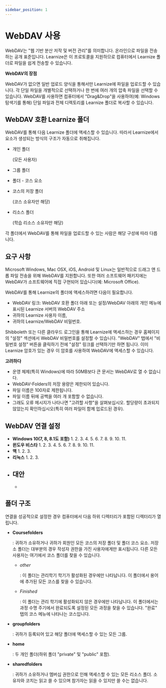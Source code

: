 ```yaml
---
sidebar_position: 1
---
```


# WebDAV 사용

WebDAV는 "웹 기반 분산 저작 및 버전 관리"를 의미합니다. 온라인으로 파일을 전송하는 공개 표준입니다. Learnize은 이 프로토콜을 지원하므로 컴퓨터에서 Learnize 폴더로 파일을 쉽게 전송할 수 있습니다.

**WebDAV의 장점**

WebDAV가 없으면 일반 업로드 양식을 통해서만 Learnize에 파일을 업로드할 수 있습니다. 각 단일 파일을 개별적으로 선택하거나 한 번에 여러 개의 압축 파일을 선택할 수 있습니다. WebDAV를 사용하면 컴퓨터에서 "Drag&Drop"을 사용하여(예: Windows 탐색기를 통해) 단일 파일과 전체 디렉토리를 Learnize 폴더로 복사할 수 있습니다.

## WebDAV 호환 Learnize 폴더

WebDAV를 통해 다음 Learnize 폴더에 액세스할 수 있습니다. 따라서 Learnize에서 요소가 생성되는 방식의 구조가 자동으로 취해집니다.

- 개인 폴더
    
    (모든 사용자)
    
- 그룹 폴더
- 폴더 - 코스 요소
- 코스의 저장 폴더
    
    (코스 소유자만 해당)
    
- 리소스 폴더
    
    (학습 리소스 소유자만 해당)
    

각 폴더에서 WebDAV를 통해 파일을 업로드할 수 있는 사람은 해당 구성에 따라 다릅니다.

## 요구 사항

Microsoft Windows, Mac OSX, iOS, Android 및 Linux는 일반적으로 드래그 앤 드롭 파일 전송을 위해 WebDAV를 지원합니다. 또한 여러 소프트웨어 패키지에는 WebDAV가 소프트웨어에 직접 구현되어 있습니다(예: Microsoft Office).

WebDAV를 통해 Learnize의 폴더에 액세스하려면 다음이 필요합니다.

- WebDAV 링크: WebDAV 호환 폴더 아래 또는 설정/WebDAV 아래의 개인 메뉴에 표시된 Learnize 서버의 WebDAV 주소
- 귀하의 Learnize 사용자 이름,
- 귀하의 Learnize/WebDAV 비밀번호.

Shibboleth 또는 다른 클라우드 로그인을 통해 Learnize에 액세스하는 경우 홈페이지의 "설정" 섹션에서 WebDAV 비밀번호를 설정할 수 있습니다. "WebDAV" 탭에서 "비밀번호 설정" 버튼을 클릭하기 전에 "설정" 링크를 선택하기만 하면 됩니다. 이미 Learnize 암호가 있는 경우 이 암호를 사용하여 WebDAV에 액세스할 수 있습니다.

**고려하다**

- 운영 체제(특히 Windows)에 따라 50MB보다 큰 문서는 WebDAV로 열 수 없습니다.
- WebDAV-Folders의 저장 용량은 제한되어 있습니다.
- 파일 이름은 100자로 제한됩니다.
- 파일 이름 뒤에 공백을 여러 개 포함할 수 없습니다.
- 그래도 오류 메시지가 나타나면 "고려할 사항"을 살펴보십시오. 할당량이 초과되지 않았는지 확인하십시오(특히 여러 파일이 함께 업로드된 경우).

## WebDAV 연결 설정

- **Windows 10(7, 8, 8.1도 포함)**
    1. 
    2. 
    3. 
    4. 
    5. 
    6. 
    7. 
    8. 
    9. 
    10. 
    11. 
- **윈도우 비스타**
    1. 
    2. 
    3. 
    4. 
    5. 
    6. 
    7. 
    8. 
    9. 
    10. 
    11. 
- **맥**
    1. 
    2. 
    3. 
- **리눅스**
    1. 
    2. 
    3. 
- **대안**
    - 
    - 

## 폴더 구조

연결을 성공적으로 설정한 경우 컴퓨터에서 다음 하위 디렉터리가 포함된 디렉터리가 열립니다.

- **Coursefolders**
    
    : 귀하가 소유하거나 귀하가 회원인 모든 코스의 저장 폴더 및 폴더 코스 요소. 저장소 폴더는 대부분의 경우 작성자 권한을 가진 사용자에게만 표시됩니다. 다른 모든 사용자는 여기에서 코스 폴더를 찾을 수 있습니다.
    
    - *other*
        
        : 이 폴더는 관리학기 학기가 활성화된 경우에만 나타납니다. 이 폴더에서 용어에 추가된 모든 코스를 찾을 수 있습니다.
        
    - *Finished*
        
        : 이 폴더는 관리 학기에 활성화되지 않은 경우에만 나타납니다. 이 폴더에서는 과정 수명 주기에서 완료되도록 설정된 모든 과정을 찾을 수 있습니다. "완료" 탭의 코스 메뉴에 나타나는 코스입니다.
        
- **groupfolders**
    
    : 귀하가 등록되어 있고 해당 폴더에 액세스할 수 있는 모든 그룹.
    
- **home**
    
    : 두 개인 폴더(하위 폴더 "private" 및 "public" 포함).
    
- **sharedfolders**
    
    : 귀하가 소유하거나 멤버십 권한으로 인해 액세스할 수 있는 모든 리소스 폴더. 소유자와 코치는 읽고 쓸 수 있으며 참가자는 읽을 수 있지만 쓸 수는 없습니다.